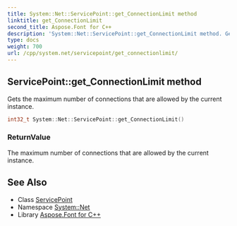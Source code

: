 ```yaml
---
title: System::Net::ServicePoint::get_ConnectionLimit method
linktitle: get_ConnectionLimit
second_title: Aspose.Font for C++
description: 'System::Net::ServicePoint::get_ConnectionLimit method. Gets the maximum number of connections that are allowed by the current instance in C++.'
type: docs
weight: 700
url: /cpp/system.net/servicepoint/get_connectionlimit/
---
```

## ServicePoint::get_ConnectionLimit method


Gets the maximum number of connections that are allowed by the current instance.

```cpp
int32_t System::Net::ServicePoint::get_ConnectionLimit()
```


### ReturnValue

The maximum number of connections that are allowed by the current instance.

## See Also

* Class [ServicePoint](../)
* Namespace [System::Net](../../)
* Library [Aspose.Font for C++](../../../)
